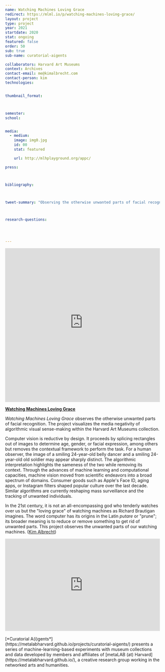 ```yaml
---
name: Watching Machines Loving Grace
redirect: https://mlml.io/p/watching-machines-loving-grace/
layout: project
type: project 
year: 2021
startdate: 2020
stat: ongoing
featured: false
order: 50
sub: true
sub-name: curatorial-aigents

collaborators: Harvard Art Museums
context: Archives
contact-email: me@kimalbrecht.com
contact-person: kim
technologies:


thumbnail_format:



semester: 
school: 


media:
  - medium:
    image: img0.jpg
    id: 00
    stat: featured

    url: http://mlhplayground.org/appc/

press:



bibliography:



tweet-summary: "Observing the otherwise unwanted parts of facial recognition, Watching Machines Loving Grace visualizes the reductiveness of algorithmic visual sense-making."



research-questions:




---
```

<iframe src="https://watching-machines.kimalbrecht.com/" width="100%" height="500px" frameborder="0" title="Watching Machines Loving Grace"></iframe><br />

[**Watching Machines Loving Grace**](http://watching-machines.kimalbrecht.com/)

*Watching Machines Loving Grace* observes the otherwise unwanted parts of facial recognition. The project visualizes the media negativity of algorithmic visual sense-making within the Harvard Art Museums collection.

Computer vision is reductive by design. It proceeds by splicing rectangles out of images to determine age, gender, or facial expression, among others but removes the contextual framework to perform the task. For a human observer, the image of a smiling 24-year-old belly dancer and a smiling 24-year-old old soldier may appear sharply distinct. The algorithmic interpretation highlights the sameness of the two while removing its context. Through the advances of machine learning and computational capacities, machine vision moved from scientific endeavors into a broad spectrum of domains. Consumer goods such as Apple's Face ID, aging apps, or Instagram filters shaped popular culture over the last decade. Similar algorithms are currently reshaping mass surveillance and the tracking of unwanted individuals. 

In the 21st century, it is not an all-encompassing god who tenderly watches over us but the "loving grace" of watching machines as Richard Brautigan imagines. The word computer has its origins in the Latin *putare* or "prune"; its broader meaning is to reduce or remove something to get rid of unwanted parts. This project observes the unwanted parts of our watching machines. ([Kim Albrecht](https://metalabharvard.github.io/people/kim))

<iframe width="100%" height="300" src="https://www.youtube.com/embed/f-S6oMVYLSY" frameborder="0" allow="accelerometer; autoplay; encrypted-media; gyroscope; picture-in-picture" allowfullscreen></iframe><br /><br />
[*Curatorial A(i)gents*](https://metalabharvard.github.io/projects/curatorial-aigents/) presents a series of machine-learning-based experiments with museum collections and data developed by members and affiliates of [metaLAB (at) Harvard](https://metalabharvard.github.io/), a creative research group working in the networked arts and humanities.
